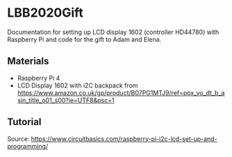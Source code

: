 # LBB2020Gift
Documentation for setting up LCD display 1602 (controller HD44780) with Raspberry Pi and code for the gift to Adam and Elena.

## Materials
- Raspberry Pi 4
- LCD Display 1602 with i2C backpack from https://www.amazon.co.uk/gp/product/B07PG1MTJ9/ref=ppx_yo_dt_b_asin_title_o01_s00?ie=UTF8&psc=1

## Tutorial
Source: https://www.circuitbasics.com/raspberry-pi-i2c-lcd-set-up-and-programming/
